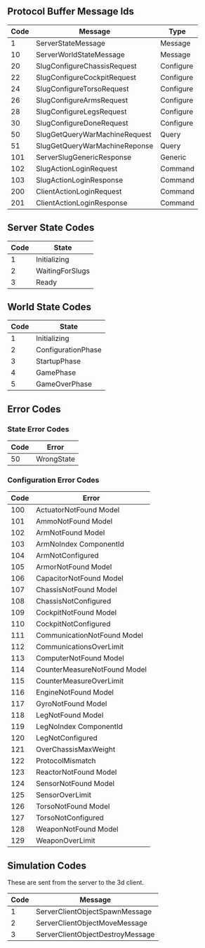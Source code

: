 ## Protocol Buffer Message Ids

| Code | Message                       | Type
-------|-------------------------------|----------
|  1   | ServerStateMessage            | Message
| 10   | ServerWorldStateMessage       | Message
| 20   | SlugConfigureChassisRequest   | Configure
| 22   | SlugConfigureCockpitRequest   | Configure
| 24   | SlugConfigureTorsoRequest     | Configure
| 26   | SlugConfigureArmsRequest      | Configure
| 28   | SlugConfigureLegsRequest      | Configure
| 30   | SlugConfigureDoneRequest      | Configure
| 50   | SlugGetQueryWarMachineRequest | Query
| 51   | SlugGetQueryWarMachineReponse | Query
| 101  | ServerSlugGenericResponse     | Generic
| 102  | SlugActionLoginRequest        | Command
| 103  | SlugActionLoginResponse       | Command
| 200  | ClientActionLoginRequest      | Command
| 201  | ClientActionLoginResponse     | Command

## Server State Codes

| Code | State
-------|-----------------------------
| 1    | Initializing
| 2    | WaitingForSlugs
| 3    | Ready

## World State Codes

| Code | State
-------|-----------------------------
| 1    | Initializing
| 2    | ConfigurationPhase
| 3    | StartupPhase
| 4    | GamePhase
| 5    | GameOverPhase

## Error Codes

### State Error Codes

| Code | Error                       
-------|-----------
| 50   | WrongState

### Configuration Error Codes

| Code | Error                       
-------|-----------------------------
| 100  | ActuatorNotFound Model
| 101  | AmmoNotFound Model
| 102  | ArmNotFound Model
| 103  | ArmNoIndex ComponentId
| 104  | ArmNotConfigured
| 105  | ArmorNotFound Model
| 106  | CapacitorNotFound Model
| 107  | ChassisNotFound Model
| 108  | ChassisNotConfigured
| 109  | CockpitNotFound Model
| 110  | CockpitNotConfigured
| 111  | CommunicationNotFound Model
| 112  | CommunicationsOverLimit
| 113  | ComputerNotFound Model
| 114  | CounterMeasureNotFound Model
| 115  | CounterMeasureOverLimit
| 116  | EngineNotFound Model
| 117  | GyroNotFound Model
| 118  | LegNotFound Model
| 119  | LegNoIndex ComponentId
| 120  | LegNotConfigured
| 121  | OverChassisMaxWeight
| 122  | ProtocolMismatch
| 123  | ReactorNotFound Model
| 124  | SensorNotFound Model
| 125  | SensorOverLimit
| 126  | TorsoNotFound Model
| 127  | TorsoNotConfigured
| 128  | WeaponNotFound Model
| 129  | WeaponOverLimit

## Simulation Codes

These are sent from the server to the 3d client.

| Code | Message
-------|---------------------------------
| 1    | ServerClientObjectSpawnMessage 
| 2    | ServerClientObjectMoveMessage 
| 3    | ServerClientObjectDestroyMessage 
